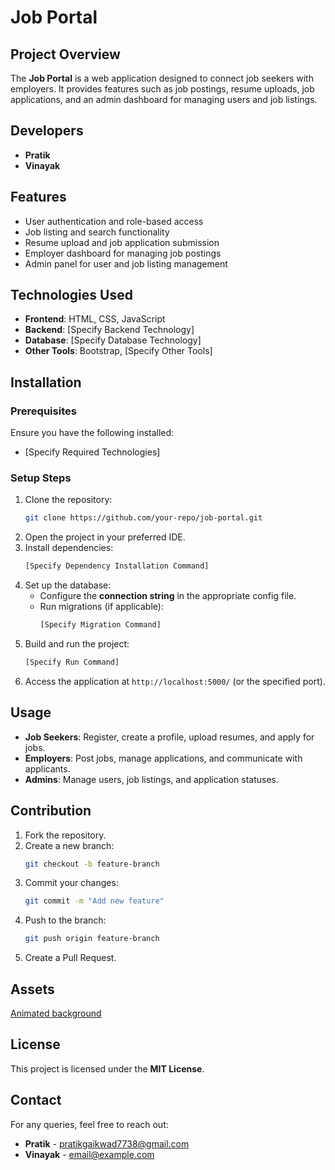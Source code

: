 # Job Portal

## Project Overview
The **Job Portal** is a web application designed to connect job seekers with employers. It provides features such as job postings, resume uploads, job applications, and an admin dashboard for managing users and job listings.

## Developers
- **Pratik**
- **Vinayak**

## Features
- User authentication and role-based access
- Job listing and search functionality
- Resume upload and job application submission
- Employer dashboard for managing job postings
- Admin panel for user and job listing management

## Technologies Used
- **Frontend**: HTML, CSS, JavaScript
- **Backend**: [Specify Backend Technology]
- **Database**: [Specify Database Technology]
- **Other Tools**: Bootstrap, [Specify Other Tools]

## Installation
### Prerequisites
Ensure you have the following installed:
- [Specify Required Technologies]

### Setup Steps
1. Clone the repository:
   ```sh
   git clone https://github.com/your-repo/job-portal.git
   ```
2. Open the project in your preferred IDE.
3. Install dependencies:
   ```sh
   [Specify Dependency Installation Command]
   ```
4. Set up the database:
   - Configure the **connection string** in the appropriate config file.
   - Run migrations (if applicable):
     ```sh
     [Specify Migration Command]
     ```
5. Build and run the project:
   ```sh
   [Specify Run Command]
   ```
6. Access the application at `http://localhost:5000/` (or the specified port).

## Usage
- **Job Seekers**: Register, create a profile, upload resumes, and apply for jobs.
- **Employers**: Post jobs, manage applications, and communicate with applicants.
- **Admins**: Manage users, job listings, and application statuses.

## Contribution
1. Fork the repository.
2. Create a new branch:
   ```sh
   git checkout -b feature-branch
   ```
3. Commit your changes:
   ```sh
   git commit -m "Add new feature"
   ```
4. Push to the branch:
   ```sh
   git push origin feature-branch
   ```
5. Create a Pull Request.

## Assets
<a href="https://wpdean.com/css-animated-background/">Animated background</a>
## License
This project is licensed under the **MIT License**.

## Contact
For any queries, feel free to reach out:
- **Pratik** - [pratikgaikwad7738@gmail.com](mailto:email@example.com)
- **Vinayak** - [email@example.com](mailto:email@example.com)


